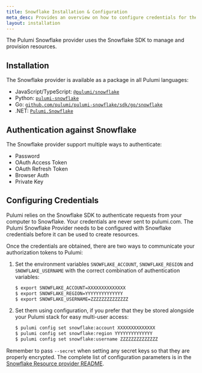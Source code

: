 ```yaml
---
title: Snowflake Installation & Configuration
meta_desc: Provides an overview on how to configure credentials for the Pulumi Snowflake Provider.
layout: installation
---
```


The Pulumi Snowflake provider uses the Snowflake SDK to manage and provision resources.

## Installation

The Snowflake provider is available as a package in all Pulumi languages:

* JavaScript/TypeScript: [`@pulumi/snowflake`](https://www.npmjs.com/package/@pulumi/snowflake)
* Python: [`pulumi-snowflake`](https://pypi.org/project/pulumi-snowflake/)
* Go: [`github.com/pulumi/pulumi-snowflake/sdk/go/snowflake`](https://github.com/pulumi/pulumi-snowflake)
* .NET: [`Pulumi.Snowflake`](https://www.nuget.org/packages/Pulumi.Snowflake)

## Authentication against Snowflake

The Snowflake provider support multiple ways to authenticate:

* Password
* OAuth Access Token
* OAuth Refresh Token
* Browser Auth
* Private Key

## Configuring Credentials

Pulumi relies on the Snowflake SDK to authenticate requests from your computer to Snowflake. Your credentials are never sent
to pulumi.com.
The Pulumi Snowflake Provider needs to be configured with Snowflake credentials
before it can be used to create resources.

Once the credentials are obtained, there are two ways to communicate your authorization tokens to Pulumi:

1. Set the environment variables `SNOWFLAKE_ACCOUNT`, `SNOWFLAKE_REGION` and `SNOWFLAKE_USERNAME` with the correct combination of authentication variables:

    ```bash
    $ export SNOWFLAKE_ACCOUNT=XXXXXXXXXXXXXX
    $ export SNOWFLAKE_REGION=YYYYYYYYYYYYYY
    $ export SNOWFLAKE_USERNAME=ZZZZZZZZZZZZZZ
    ```

2. Set them using configuration, if you prefer that they be stored alongside your Pulumi stack for easy multi-user access:

    ```bash
    $ pulumi config set snowflake:account XXXXXXXXXXXXXX
    $ pulumi config set snowflake:region YYYYYYYYYYYYYY
    $ pulumi config set snowflake:username ZZZZZZZZZZZZZZ
    ```

Remember to pass `--secret` when setting any secret keys so that they are properly encrypted. The complete list of
configuration parameters is in the [Snowflake Resource provider README](https://github.com/pulumi/pulumi-snowflake/blob/master/README.md).
